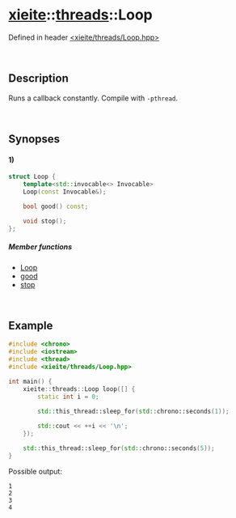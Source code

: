 # [xieite](../xieite.md)\:\:[threads](../threads.md)\:\:Loop
Defined in header [<xieite/threads/Loop.hpp>](../../include/xieite/threads/Loop.hpp)

&nbsp;

## Description
Runs a callback constantly. Compile with `-pthread`.

&nbsp;

## Synopses
#### 1)
```cpp
struct Loop {
    template<std::invocable<> Invocable>
    Loop(const Invocable&);

    bool good() const;

    void stop();
};
```
##### Member functions
- [Loop](./Loop/constructor.md)
- [good](./Loop/good.md)
- [stop](./Loop/stop.md)

&nbsp;

## Example
```cpp
#include <chrono>
#include <iostream>
#include <thread>
#include <xieite/threads/Loop.hpp>

int main() {
    xieite::threads::Loop loop([] {
        static int i = 0;

        std::this_thread::sleep_for(std::chrono::seconds(1));
        
        std::cout << ++i << '\n';
    });

    std::this_thread::sleep_for(std::chrono::seconds(5));
}
```
Possible output:
```
1
2
3
4
```
